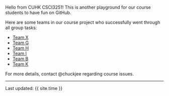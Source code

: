 Hello from CUHK CSCI3251! This is another playground for our course students to have fun on GitHub.

Here are some teams in our course project who successfully went through all group tasks:

*  [Team X](https://csci3251-2023.github.io/project-team-x/)
*  [Team G](https://csci3251-2023.github.io/project-team-g/)
*  [Team H](https://csci3251-2023.github.io/project-team-h/)
*  [Team I](https://csci3251-2023.github.io/project-team-i/)
*  [Team B](https://csci3251-2023.github.io/project-team-b/)
*  [Team K](https://csci3251-2023.github.io/project-team-k/)
  
For more details, contact @chuckjee regarding course issues.

---
Last updated: {{ site.time }}
